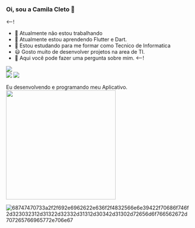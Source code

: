 ### Oi, sou a Camila Cleto 👋

<--!
- 🔭 Atualmente não estou trabalhando
- 🌱 Atualmente estou aprendendo Flutter e Dart.
- 👯 Estou estudando para me formar como Tecnico de Informatica
- 😃 Gosto muito de desenvolver projetos na area de TI.
-  💬 Aqui você pode fazer uma pergunta sobre mim.
<--!

<img src="https://www.ohub.com.br/ideias/wp-content/uploads/2019/04/projeto-infraestrutura-ti.png"/>

<div>
<a href="https://www.youtube.com/seu-canal-youtube-aqui" target="_blank"><img src="https://img.shields.io/badge/YouTube-FF0000?style=for-the-badge&logo=youtube&logoColor=white" target="_blank"></a>
<a href="https://instagram.com/seu-usuário-instagram-aqui" target="_blank"><img src="https://img.shields.io/badge/-Instagram-%23E4405F?style=for-the-badge&logo=instagram&logoColor=white" target="_blank"></a>

Eu desenvolvendo e programando meu Aplicativo.
   <img src="https://www.primecursos.com.br/blog/wp-content/uploads/2020/05/tenor-2.gif" width="300" height="300"/>
 
  
  ![68747470733a2f2f692e6962622e636f2f4832566e6e39422f70686f746f2d323032312d31322d32332d31312d30342d31302d72656d6f766562672d707265766965772e706e67](https://user-images.githubusercontent.com/99681842/154805652-bf7fbe8f-fa9e-48ab-afad-ccf422b54f55.png)
  
  
  


  
  
